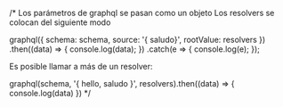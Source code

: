 /*
Los parámetros de graphql se pasan como un objeto
Los resolvers se colocan del siguiente modo

graphql({
    schema: schema,
    source: '{ saludo}',
    rootValue: resolvers
})
.then((data) => {
    console.log(data);
})
.catch(e => {
    console.log(e);
});


Es posible llamar a más de un resolver:

graphql(schema, '{ hello, saludo }', resolvers).then((data) => {
    console.log(data)
})
 */
